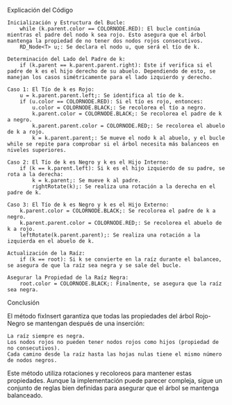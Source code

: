 Explicación del Código

    Inicialización y Estructura del Bucle:
        while (k.parent.color == COLORNODE.RED): El bucle continúa mientras el padre del nodo k sea rojo. Esto asegura que el árbol mantenga la propiedad de no tener dos nodos rojos consecutivos.
        RD_Node<T> u;: Se declara el nodo u, que será el tío de k.

    Determinación del Lado del Padre de k:
        if (k.parent == k.parent.parent.right): Este if verifica si el padre de k es el hijo derecho de su abuelo. Dependiendo de esto, se manejan los casos simétricamente para el lado izquierdo y derecho.

    Caso 1: El Tío de k es Rojo:
        u = k.parent.parent.left;: Se identifica al tío de k.
        if (u.color == COLORNODE.RED): Si el tío es rojo, entonces:
            u.color = COLORNODE.BLACK;: Se recolorea el tío a negro.
            k.parent.color = COLORNODE.BLACK;: Se recolorea el padre de k a negro.
            k.parent.parent.color = COLORNODE.RED;: Se recolorea el abuelo de k a rojo.
            k = k.parent.parent;: Se mueve el nodo k al abuelo, y el bucle while se repite para comprobar si el árbol necesita más balanceos en niveles superiores.

    Caso 2: El Tío de k es Negro y k es el Hijo Interno:
        if (k == k.parent.left): Si k es el hijo izquierdo de su padre, se rota a la derecha:
            k = k.parent;: Se mueve k al padre.
            rightRotate(k);: Se realiza una rotación a la derecha en el padre de k.

    Caso 3: El Tío de k es Negro y k es el Hijo Externo:
        k.parent.color = COLORNODE.BLACK;: Se recolorea el padre de k a negro.
        k.parent.parent.color = COLORNODE.RED;: Se recolorea el abuelo de k a rojo.
        leftRotate(k.parent.parent);: Se realiza una rotación a la izquierda en el abuelo de k.

    Actualización de la Raíz:
        if (k == root): Si k se convierte en la raíz durante el balanceo, se asegura de que la raíz sea negra y se sale del bucle.

    Asegurar la Propiedad de la Raíz Negra:
        root.color = COLORNODE.BLACK;: Finalmente, se asegura que la raíz sea negra.

Conclusión

El método fixInsert garantiza que todas las propiedades del árbol Rojo-Negro se mantengan después de una inserción:

    La raíz siempre es negra.
    Los nodos rojos no pueden tener nodos rojos como hijos (propiedad de no consecutivos).
    Cada camino desde la raíz hasta las hojas nulas tiene el mismo número de nodos negros.

Este método utiliza rotaciones y recoloreos para mantener estas propiedades. Aunque la implementación puede parecer compleja, sigue un conjunto de reglas bien definidas para asegurar que el árbol se mantenga balanceado.